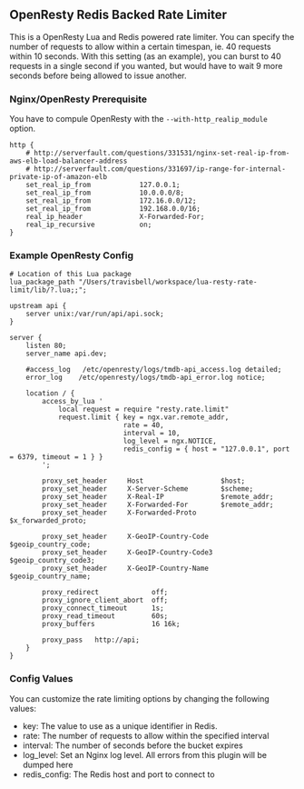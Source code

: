## OpenResty Redis Backed Rate Limiter
This is a OpenResty Lua and Redis powered rate limiter. You can specify the number of requests to allow within a certain timespan, ie. 40 requests within 10 seconds. With this setting (as an example), you can burst to 40 requests in a single second if you wanted, but would have to wait 9 more seconds before being allowed to issue another.

### Nginx/OpenResty Prerequisite
You have to compule OpenResty with the `--with-http_realip_module` option.

```
http {
    # http://serverfault.com/questions/331531/nginx-set-real-ip-from-aws-elb-load-balancer-address
    # http://serverfault.com/questions/331697/ip-range-for-internal-private-ip-of-amazon-elb
    set_real_ip_from            127.0.0.1;
    set_real_ip_from            10.0.0.0/8;
    set_real_ip_from            172.16.0.0/12;
    set_real_ip_from            192.168.0.0/16;
    real_ip_header              X-Forwarded-For;
    real_ip_recursive           on;
}
```

### Example OpenResty Config
```
# Location of this Lua package
lua_package_path "/Users/travisbell/workspace/lua-resty-rate-limit/lib/?.lua;;";

upstream api {
    server unix:/var/run/api/api.sock;
}

server {
    listen 80;
    server_name api.dev;

    #access_log   /etc/openresty/logs/tmdb-api_access.log detailed;
    error_log    /etc/openresty/logs/tmdb-api_error.log notice;

    location / {
        access_by_lua '
            local request = require "resty.rate.limit"
            request.limit { key = ngx.var.remote_addr,
                            rate = 40,
                            interval = 10,
                            log_level = ngx.NOTICE,
                            redis_config = { host = "127.0.0.1", port = 6379, timeout = 1 } }
        ';

        proxy_set_header     Host                   $host;
        proxy_set_header     X-Server-Scheme        $scheme;
        proxy_set_header     X-Real-IP              $remote_addr;
        proxy_set_header     X-Forwarded-For        $remote_addr;
        proxy_set_header     X-Forwarded-Proto      $x_forwarded_proto;

        proxy_set_header     X-GeoIP-Country-Code   $geoip_country_code;
        proxy_set_header     X-GeoIP-Country-Code3  $geoip_country_code3;
        proxy_set_header     X-GeoIP-Country-Name   $geoip_country_name;

        proxy_redirect             off;
        proxy_ignore_client_abort  off;
        proxy_connect_timeout      1s;
        proxy_read_timeout         60s;
        proxy_buffers              16 16k;

        proxy_pass   http://api;
    }
}
```

### Config Values
You can customize the rate limiting options by changing the following values:

* key: The value to use as a unique identifier in Redis.
* rate: The number of requests to allow within the specified interval
* interval: The number of seconds before the bucket expires
* log_level: Set an Nginx log level. All errors from this plugin will be dumped here
* redis_config: The Redis host and port to connect to